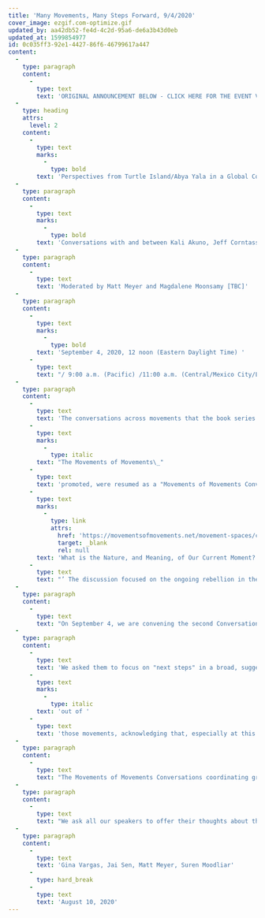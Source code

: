 ```yaml
---
title: 'Many Movements, Many Steps Forward, 9/4/2020'
cover_image: ezgif.com-optimize.gif
updated_by: aa42db52-fe4d-4c2d-95a6-de6a3b43d0eb
updated_at: 1599854977
id: 0c035ff3-92e1-4427-86f6-46799617a447
content:
  -
    type: paragraph
    content:
      -
        type: text
        text: 'ORIGINAL ANNOUNCEMENT BELOW - CLICK HERE FOR THE EVENT VIDEO AND RESOURCES '
  -
    type: heading
    attrs:
      level: 2
    content:
      -
        type: text
        marks:
          -
            type: bold
        text: 'Perspectives from Turtle Island/Abya Yala in a Global Context'
  -
    type: paragraph
    content:
      -
        type: text
        marks:
          -
            type: bold
        text: 'Conversations with and between Kali Akuno, Jeff Corntassel, Silvia Federici, and Xochitl Leyva Solano'
  -
    type: paragraph
    content:
      -
        type: text
        text: 'Moderated by Matt Meyer and Magdalene Moonsamy [TBC]'
  -
    type: paragraph
    content:
      -
        type: text
        marks:
          -
            type: bold
        text: 'September 4, 2020, 12 noon (Eastern Daylight Time) '
      -
        type: text
        text: "/ 9:00 a.m. (Pacific) /11:00 a.m. (Central/Mexico City/Lima)/ \_6:00 p.m. (South African Standard Time) / 9:30 p.m. (Indian Standard Time) via Zoom and Facebook Live. Register on Eventbrite."
  -
    type: paragraph
    content:
      -
        type: text
        text: 'The conversations across movements that the book series '
      -
        type: text
        marks:
          -
            type: italic
        text: "The Movements of Movements\_"
      -
        type: text
        text: 'promoted, were resumed as a "Movements of Movements Conversation" on July 24, 2020, on the theme ‘'
      -
        type: text
        marks:
          -
            type: link
            attrs:
              href: 'https://movementsofmovements.net/movement-spaces/conversations'
              target: _blank
              rel: null
        text: 'What is the Nature, and Meaning, of Our Current Moment?'
      -
        type: text
        text: "’ The discussion focused on the ongoing rebellion in the United States while also calling attention to global challenges and alternatives to processes of dismemberment and rememberment; of neoliberalism and popular resistance; of alienation from work, from one another and from ourselves, and of recovering and reclaiming our imaginations.\_ It also sharply posed questions of agency, organization, and mutual learning."
  -
    type: paragraph
    content:
      -
        type: text
        text: "On September 4, we are convening the second Conversation, to pick up from where we left off.\_ Our speakers are actively-engaged movement thinkers and leaders, with an emphasis on Indigenous, Black, and women’s struggles. They represent a broad but radical range of community viewpoints from different parts of the hemisphere we are broadcasting from, the so-called ‘Americas’ – Abya Yala and Turtle Island.\_"
  -
    type: paragraph
    content:
      -
        type: text
        text: 'We asked them to focus on "next steps" in a broad, suggestive, but not necessarily programmatic way. This conversation builds on our speakers'' real, organic, and organizational ties to movements in motion, not speaking for, but '
      -
        type: text
        marks:
          -
            type: italic
        text: 'out of '
      -
        type: text
        text: 'those movements, acknowledging that, especially at this time in history, more and other spaces for frank organizational and strategic thinking across and between movements are necessary.'
  -
    type: paragraph
    content:
      -
        type: text
        text: "The Movements of Movements Conversations coordinating group is conscious about connecting future conversations centering on perspectives from Africa, Asia-Pacific, Europe, and the Middle East, as well as the Caribbean.\_ Our ambition is to help form these conversations, like the people and movements they weave together, in a common though not uniform dialogical space."
  -
    type: paragraph
    content:
      -
        type: text
        text: "We ask all our speakers to offer their thoughts about the nature of our organizations and campaigns, and the necessary changes we must make and forms we must adopt if we are to overcome the present challenges of the ravages of neoliberalism, capitalism, colonialism, racism, casteism, and patriarchy.\_ Together, moving these “next step” conversations into concrete plans and actions, we must aim to redouble our work to create actually humane civilizational forms that are socially, politically, and environmentally sustainable."
  -
    type: paragraph
    content:
      -
        type: text
        text: 'Gina Vargas, Jai Sen, Matt Meyer, Suren Moodliar'
      -
        type: hard_break
      -
        type: text
        text: 'August 10, 2020'
---
```

